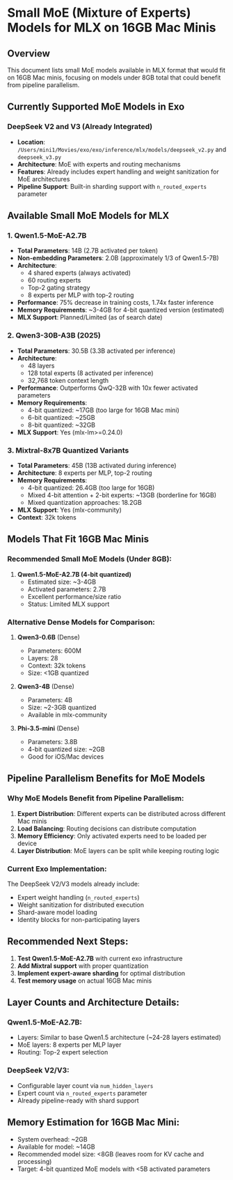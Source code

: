 # Small MoE (Mixture of Experts) Models for MLX on 16GB Mac Minis

## Overview
This document lists small MoE models available in MLX format that would fit on 16GB Mac minis, focusing on models under 8GB total that could benefit from pipeline parallelism.

## Currently Supported MoE Models in Exo

### DeepSeek V2 and V3 (Already Integrated)
- **Location**: `/Users/mini1/Movies/exo/exo/inference/mlx/models/deepseek_v2.py` and `deepseek_v3.py`
- **Architecture**: MoE with experts and routing mechanisms
- **Features**: Already includes expert handling and weight sanitization for MoE architectures
- **Pipeline Support**: Built-in sharding support with `n_routed_experts` parameter

## Available Small MoE Models for MLX

### 1. Qwen1.5-MoE-A2.7B
- **Total Parameters**: 14B (2.7B activated per token)
- **Non-embedding Parameters**: 2.0B (approximately 1/3 of Qwen1.5-7B)
- **Architecture**: 
  - 4 shared experts (always activated)
  - 60 routing experts 
  - Top-2 gating strategy
  - 8 experts per MLP with top-2 routing
- **Performance**: 75% decrease in training costs, 1.74x faster inference
- **Memory Requirements**: ~3-4GB for 4-bit quantized version (estimated)
- **MLX Support**: Planned/Limited (as of search date)

### 2. Qwen3-30B-A3B (2025)
- **Total Parameters**: 30.5B (3.3B activated per inference)
- **Architecture**:
  - 48 layers
  - 128 total experts (8 activated per inference)
  - 32,768 token context length
- **Performance**: Outperforms QwQ-32B with 10x fewer activated parameters
- **Memory Requirements**: 
  - 4-bit quantized: ~17GB (too large for 16GB Mac mini)
  - 6-bit quantized: ~25GB 
  - 8-bit quantized: ~32GB
- **MLX Support**: Yes (mlx-lm>=0.24.0)

### 3. Mixtral-8x7B Quantized Variants
- **Total Parameters**: 45B (13B activated during inference)
- **Architecture**: 8 experts per MLP, top-2 routing
- **Memory Requirements**:
  - 4-bit quantized: 26.4GB (too large for 16GB)
  - Mixed 4-bit attention + 2-bit experts: ~13GB (borderline for 16GB)
  - Mixed quantization approaches: 18.2GB
- **MLX Support**: Yes (mlx-community)
- **Context**: 32k tokens

## Models That Fit 16GB Mac Minis

### Recommended Small MoE Models (Under 8GB):

1. **Qwen1.5-MoE-A2.7B (4-bit quantized)**
   - Estimated size: ~3-4GB
   - Activated parameters: 2.7B
   - Excellent performance/size ratio
   - Status: Limited MLX support

### Alternative Dense Models for Comparison:

1. **Qwen3-0.6B** (Dense)
   - Parameters: 600M
   - Layers: 28
   - Context: 32k tokens
   - Size: <1GB quantized

2. **Qwen3-4B** (Dense) 
   - Parameters: 4B
   - Size: ~2-3GB quantized
   - Available in mlx-community

3. **Phi-3.5-mini** (Dense)
   - Parameters: 3.8B
   - 4-bit quantized size: ~2GB
   - Good for iOS/Mac devices

## Pipeline Parallelism Benefits for MoE Models

### Why MoE Models Benefit from Pipeline Parallelism:

1. **Expert Distribution**: Different experts can be distributed across different Mac minis
2. **Load Balancing**: Routing decisions can distribute computation
3. **Memory Efficiency**: Only activated experts need to be loaded per device
4. **Layer Distribution**: MoE layers can be split while keeping routing logic

### Current Exo Implementation:
The DeepSeek V2/V3 models already include:
- Expert weight handling (`n_routed_experts`)
- Weight sanitization for distributed execution
- Shard-aware model loading
- Identity blocks for non-participating layers

## Recommended Next Steps:

1. **Test Qwen1.5-MoE-A2.7B** with current exo infrastructure
2. **Add Mixtral support** with proper quantization
3. **Implement expert-aware sharding** for optimal distribution
4. **Test memory usage** on actual 16GB Mac minis

## Layer Counts and Architecture Details:

### Qwen1.5-MoE-A2.7B:
- Layers: Similar to base Qwen1.5 architecture (~24-28 layers estimated)
- MoE layers: 8 experts per MLP layer
- Routing: Top-2 expert selection

### DeepSeek V2/V3:
- Configurable layer count via `num_hidden_layers`
- Expert count via `n_routed_experts` parameter
- Already pipeline-ready with shard support

## Memory Estimation for 16GB Mac Mini:
- System overhead: ~2GB
- Available for model: ~14GB
- Recommended model size: <8GB (leaves room for KV cache and processing)
- Target: 4-bit quantized MoE models with <5B activated parameters
